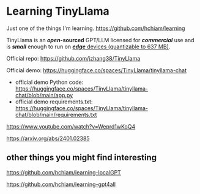 # Learning TinyLlama

Just one of the things I'm learning. https://github.com/hchiam/learning

TinyLlama is an **_open_-sourced** GPT/LLM licensed for **_commercial_** use and is **_small_** enough to run on [**_edge_** devices (quantizable to 637 MB)](https://github.com/jzhang38/TinyLlama#potential-usecase).

Official repo: https://github.com/jzhang38/TinyLlama

Official demo: https://huggingface.co/spaces/TinyLlama/tinyllama-chat
- official demo Python code: https://huggingface.co/spaces/TinyLlama/tinyllama-chat/blob/main/app.py
- official demo requirements.txt: https://huggingface.co/spaces/TinyLlama/tinyllama-chat/blob/main/requirements.txt

https://www.youtube.com/watch?v=Weprd1wKoQ4

https://arxiv.org/abs/2401.02385

## other things you might find interesting

https://github.com/hchiam/learning-localGPT

https://github.com/hchiam/learning-gpt4all
